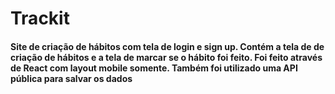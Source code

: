 # Trackit

#### Site de criação de hábitos com tela de login e sign up. Contém a tela de de criação de hábitos e a tela de marcar se o hábito foi feito. Foi feito através de React com layout mobile somente. Também foi utilizado uma API pública para salvar os dados
